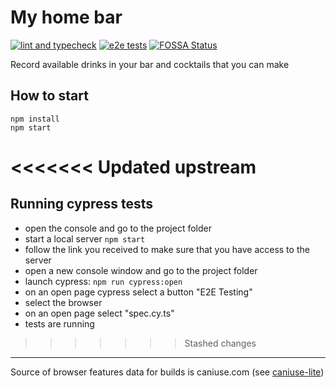 # My home bar

[![lint and typecheck](https://github.com/true-chaotic/myhomebar/actions/workflows/node.js.yml/badge.svg)](https://github.com/true-chaotic/myhomebar/actions/workflows/node.js.yml?query=branch%3Amaster)
[![e2e tests](https://github.com/true-chaotic/myhomebar/actions/workflows/cypress.yml/badge.svg)](https://github.com/true-chaotic/myhomebar/actions/workflows/cypress.yml?query=branch%3Amaster)
[![FOSSA Status](https://app.fossa.com/api/projects/custom%2B31485%2Fgithub.com%2Ftrue-chaotic%2Fmyhomebar.svg?type=shield)](https://app.fossa.com/projects/custom%2B31485%2Fgithub.com%2Ftrue-chaotic%2Fmyhomebar?ref=badge_shield)

Record available drinks in your bar and cocktails that you can make


## How to start 
```
npm install
npm start
```
<<<<<<< Updated upstream
=======

## Running cypress tests
- open the console and go to the project folder
- start a local server `npm start`
- follow the link you received to make sure that you have access to the server
- open a new console window and go to the project folder
- launch cypress: `npm run cypress:open`
- on an open page cypress select a button "E2E Testing"
- select the browser
- on an open page select "spec.cy.ts"
- tests are running
>>>>>>> Stashed changes
---

Source of browser features data for builds is caniuse.com (see [caniuse-lite](https://www.npmjs.com/package/caniuse-lite#user-content-license))
